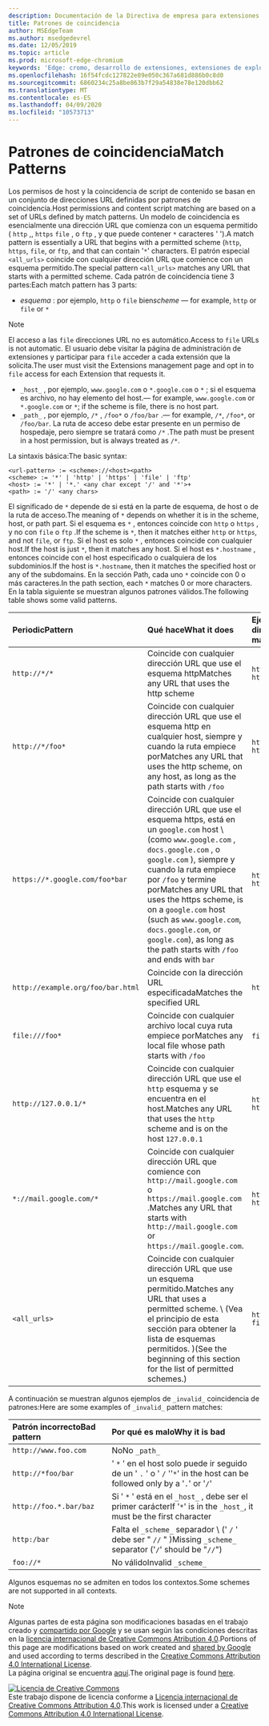 ```yaml
---
description: Documentación de la Directiva de empresa para extensiones de la periferia (cromo).
title: Patrones de coincidencia
author: MSEdgeTeam
ms.author: msedgedevrel
ms.date: 12/05/2019
ms.topic: article
ms.prod: microsoft-edge-chromium
keywords: 'Edge: cromo, desarrollo de extensiones, extensiones de explorador, complementos, centro de Partners, desarrollador'
ms.openlocfilehash: 16f54fcdc127822e89e050c367a681d886b0c8d0
ms.sourcegitcommit: 6860234c25a8be863b7f29a54838e78e120dbb62
ms.translationtype: MT
ms.contentlocale: es-ES
ms.lasthandoff: 04/09/2020
ms.locfileid: "10573713"
---
```

# <span data-ttu-id="8e09c-104">Patrones de coincidencia</span><span class="sxs-lookup"><span data-stu-id="8e09c-104">Match Patterns</span></span>

<span data-ttu-id="8e09c-105">Los permisos de host y la coincidencia de script de contenido se basan en un conjunto de direcciones URL definidas por patrones de coincidencia.</span><span class="sxs-lookup"><span data-stu-id="8e09c-105">Host permissions and content script matching are based on a set of URLs defined by match patterns.</span></span>  <span data-ttu-id="8e09c-106">Un modelo de coincidencia es esencialmente una dirección URL que comienza con un esquema permitido ( `http` ,, `https` `file` , o `ftp` , y que puede contener `*` caracteres ' ').</span><span class="sxs-lookup"><span data-stu-id="8e09c-106">A match pattern is essentially a URL that begins with a permitted scheme (`http`, `https`, `file`, or `ftp`, and that can contain '`*`' characters.</span></span>  <span data-ttu-id="8e09c-107">El patrón especial `<all_urls>` coincide con cualquier dirección URL que comience con un esquema permitido.</span><span class="sxs-lookup"><span data-stu-id="8e09c-107">The special pattern `<all_urls>` matches any URL that starts with a permitted scheme.</span></span>  <span data-ttu-id="8e09c-108">Cada patrón de coincidencia tiene 3 partes:</span><span class="sxs-lookup"><span data-stu-id="8e09c-108">Each match pattern has 3 parts:</span></span>  

*   <span data-ttu-id="8e09c-109">_esquema_ : por ejemplo, `http` o `file` bien</span><span class="sxs-lookup"><span data-stu-id="8e09c-109">_scheme_ — for example, `http` or `file` or</span></span> `*`  

> [!NOTE]
> <span data-ttu-id="8e09c-110">El acceso a las `file` direcciones URL no es automático.</span><span class="sxs-lookup"><span data-stu-id="8e09c-110">Access to `file` URLs is not automatic.</span></span>  <span data-ttu-id="8e09c-111">El usuario debe visitar la página de administración de extensiones y participar para `file` acceder a cada extensión que la solicita.</span><span class="sxs-lookup"><span data-stu-id="8e09c-111">The user must visit the Extensions management page and opt in to `file` access for each Extension that requests it.</span></span>  

*   `_host_` <span data-ttu-id="8e09c-112">, por ejemplo, `www.google.com` o `*.google.com` o `*` ; si el esquema es archivo, no hay elemento del host.</span><span class="sxs-lookup"><span data-stu-id="8e09c-112">— for example, `www.google.com` or `*.google.com` or `*`; if the scheme is file, there is no host part.</span></span>  
*   `_path_` <span data-ttu-id="8e09c-113">, por ejemplo, `/*` , `/foo*` o `/foo/bar` .</span><span class="sxs-lookup"><span data-stu-id="8e09c-113">— for example, `/*`, `/foo*`, or `/foo/bar`.</span></span>  <span data-ttu-id="8e09c-114">La ruta de acceso debe estar presente en un permiso de hospedaje, pero siempre se tratará como `/*` .</span><span class="sxs-lookup"><span data-stu-id="8e09c-114">The path must be present in a host permission, but is always treated as `/*`.</span></span>  

<span data-ttu-id="8e09c-115">La sintaxis básica:</span><span class="sxs-lookup"><span data-stu-id="8e09c-115">The basic syntax:</span></span>  

```shell
<url-pattern> := <scheme>://<host><path>
<scheme> := '*' | 'http' | 'https' | 'file' | 'ftp'
<host> := '*' | '*.' <any char except '/' and '*'>+
<path> := '/' <any chars>
```  

<span data-ttu-id="8e09c-116">El significado de `*` depende de si está en la parte de esquema, de host o de la ruta de acceso.</span><span class="sxs-lookup"><span data-stu-id="8e09c-116">The meaning of `*` depends on whether it is in the scheme, host, or path part.</span></span>  <span data-ttu-id="8e09c-117">Si el esquema es `*` , entonces coincide con `http` o `https` , y no con `file` o `ftp` .</span><span class="sxs-lookup"><span data-stu-id="8e09c-117">If the scheme is `*`, then it matches either `http` or `https`, and not `file`, or `ftp`.</span></span>  <span data-ttu-id="8e09c-118">Si el host es solo `*` , entonces coincide con cualquier host.</span><span class="sxs-lookup"><span data-stu-id="8e09c-118">If the host is just `*`, then it matches any host.</span></span> <span data-ttu-id="8e09c-119">Si el host es `*.hostname` , entonces coincide con el host especificado o cualquiera de los subdominios.</span><span class="sxs-lookup"><span data-stu-id="8e09c-119">If the host is `*.hostname`, then it matches the specified host or any of the subdomains.</span></span>  <span data-ttu-id="8e09c-120">En la sección Path, cada uno `*` coincide con 0 o más caracteres.</span><span class="sxs-lookup"><span data-stu-id="8e09c-120">In the path section, each `*` matches 0 or more characters.</span></span>  <span data-ttu-id="8e09c-121">En la tabla siguiente se muestran algunos patrones válidos.</span><span class="sxs-lookup"><span data-stu-id="8e09c-121">The following table shows some valid patterns.</span></span>  

| <span data-ttu-id="8e09c-122">Periodic</span><span class="sxs-lookup"><span data-stu-id="8e09c-122">Pattern</span></span> | <span data-ttu-id="8e09c-123">Qué hace</span><span class="sxs-lookup"><span data-stu-id="8e09c-123">What it does</span></span> | <span data-ttu-id="8e09c-124">Ejemplos de coincidencia de direcciones URL</span><span class="sxs-lookup"><span data-stu-id="8e09c-124">Examples of matching URLs</span></span> |  
|:--- |:--- |:--- |  
| `http://*/*` | <span data-ttu-id="8e09c-125">Coincide con cualquier dirección URL que use el esquema http</span><span class="sxs-lookup"><span data-stu-id="8e09c-125">Matches any URL that uses the http scheme</span></span> | `http://www.google.com` `http://example.org/foo/bar.html` |  
| `http://*/foo*` | <span data-ttu-id="8e09c-126">Coincide con cualquier dirección URL que use el esquema http en cualquier host, siempre y cuando la ruta empiece por</span><span class="sxs-lookup"><span data-stu-id="8e09c-126">Matches any URL that uses the http scheme, on any host, as long as the path starts with</span></span> `/foo` | `http://example.com/foo/bar.html` `http://www.google.com/foo` |  
| `https://*.google.com/foo*bar` | <span data-ttu-id="8e09c-127">Coincide con cualquier dirección URL que use el esquema https, está en un `google.com` host \ (como `www.google.com` , `docs.google.com` , o `google.com` \), siempre y cuando la ruta empiece por `/foo` y termine por</span><span class="sxs-lookup"><span data-stu-id="8e09c-127">Matches any URL that uses the https scheme, is on a `google.com` host \(such as `www.google.com`, `docs.google.com`, or `google.com`\), as long as the path starts with `/foo` and ends with</span></span> `bar` | `https://www.google.com/foo/baz/bar` `https://docs.google.com/foobar` |  
| `http://example.org/foo/bar.html` | <span data-ttu-id="8e09c-128">Coincide con la dirección URL especificada</span><span class="sxs-lookup"><span data-stu-id="8e09c-128">Matches the specified URL</span></span> | `http://example.org/foo/bar.html` |  
|`file:///foo*` | <span data-ttu-id="8e09c-129">Coincide con cualquier archivo local cuya ruta empiece por</span><span class="sxs-lookup"><span data-stu-id="8e09c-129">Matches any local file whose path starts with</span></span> `/foo` | `file:///foo/bar.html` `file:///foo` |  
| `http://127.0.0.1/*` | <span data-ttu-id="8e09c-130">Coincide con cualquier dirección URL que use el `http` esquema y se encuentra en el host.</span><span class="sxs-lookup"><span data-stu-id="8e09c-130">Matches any URL that uses the `http` scheme and is on the host</span></span> `127.0.0.1` | `http://127.0.0.1` `http://127.0.0.1/foo/bar.html` |  
| `*://mail.google.com/*` | <span data-ttu-id="8e09c-131">Coincide con cualquier dirección URL que comience con `http://mail.google.com` o `https://mail.google.com` .</span><span class="sxs-lookup"><span data-stu-id="8e09c-131">Matches any URL that starts with `http://mail.google.com` or `https://mail.google.com`.</span></span> | `http://mail.google.com/foo/baz/bar` `https://mail.google.com/foobar` |  
| `<all_urls>` | <span data-ttu-id="8e09c-132">Coincide con cualquier dirección URL que use un esquema permitido.</span><span class="sxs-lookup"><span data-stu-id="8e09c-132">Matches any URL that uses a permitted scheme.</span></span> <span data-ttu-id="8e09c-133">\ (Vea el principio de esta sección para obtener la lista de esquemas permitidos. \)</span><span class="sxs-lookup"><span data-stu-id="8e09c-133">\(See the beginning of this section for the list of permitted schemes.\)</span></span> | `http://example.org/foo/bar.html` `file:///bar/baz.html` |  

<span data-ttu-id="8e09c-134">A continuación se muestran algunos ejemplos de `_invalid_` coincidencia de patrones:</span><span class="sxs-lookup"><span data-stu-id="8e09c-134">Here are some examples of `_invalid_` pattern matches:</span></span>

| <span data-ttu-id="8e09c-135">Patrón incorrecto</span><span class="sxs-lookup"><span data-stu-id="8e09c-135">Bad pattern</span></span> | <span data-ttu-id="8e09c-136">Por qué es malo</span><span class="sxs-lookup"><span data-stu-id="8e09c-136">Why it is bad</span></span> |  
|:--- |:--- |  
| `http://www.foo.com` | <span data-ttu-id="8e09c-137">No</span><span class="sxs-lookup"><span data-stu-id="8e09c-137">No</span></span> `_path_` |  
| `http://*foo/bar` | <span data-ttu-id="8e09c-138">' `*` ' en el host solo puede ir seguido de un ' `.` ' o ' `/` '</span><span class="sxs-lookup"><span data-stu-id="8e09c-138">'`*`' in the host can be followed only by a '`.`' or '`/`'</span></span> |  
| `http://foo.*.bar/baz` | <span data-ttu-id="8e09c-139">Si ' `*` ' está en el `_host_` , debe ser el primer carácter</span><span class="sxs-lookup"><span data-stu-id="8e09c-139">If '`*`' is in the `_host_`, it must be the first character</span></span> |  
| `http:/bar` | <span data-ttu-id="8e09c-140">Falta el `_scheme_` separador \ (' `/` ' debe ser " `//` " \)</span><span class="sxs-lookup"><span data-stu-id="8e09c-140">Missing `_scheme_` separator \('`/`' should be "`//`"\)</span></span> |  
| `foo://*` | <span data-ttu-id="8e09c-141">No válido</span><span class="sxs-lookup"><span data-stu-id="8e09c-141">Invalid</span></span> `_scheme_` |  

<span data-ttu-id="8e09c-142">Algunos esquemas no se admiten en todos los contextos.</span><span class="sxs-lookup"><span data-stu-id="8e09c-142">Some schemes are not supported in all contexts.</span></span>

> [!NOTE]
> <span data-ttu-id="8e09c-143">Algunas partes de esta página son modificaciones basadas en el trabajo creado y [compartido por Google][GoogleSitePolicies] y se usan según las condiciones descritas en la [licencia internacional de Creative Commons Atribution 4,0][CCA4IL].</span><span class="sxs-lookup"><span data-stu-id="8e09c-143">Portions of this page are modifications based on work created and [shared by Google][GoogleSitePolicies] and used according to terms described in the [Creative Commons Attribution 4.0 International License][CCA4IL].</span></span>  
> <span data-ttu-id="8e09c-144">La página original se encuentra [aquí](https://developer.chrome.com/extensions/match_patterns/).</span><span class="sxs-lookup"><span data-stu-id="8e09c-144">The original page is found [here](https://developer.chrome.com/extensions/match_patterns/).</span></span>  

[![Licencia de Creative Commons][CCby4Image]][CCA4IL]  
<span data-ttu-id="8e09c-146">Este trabajo dispone de licencia conforme a [Licencia internacional de Creative Commons Attribution 4.0][CCA4IL].</span><span class="sxs-lookup"><span data-stu-id="8e09c-146">This work is licensed under a [Creative Commons Attribution 4.0 International License][CCA4IL].</span></span>  

[CCA4IL]: https://creativecommons.org/licenses/by/4.0  
[CCby4Image]: https://i.creativecommons.org/l/by/4.0/88x31.png  
[GoogleSitePolicies]: https://developers.google.com/terms/site-policies  

